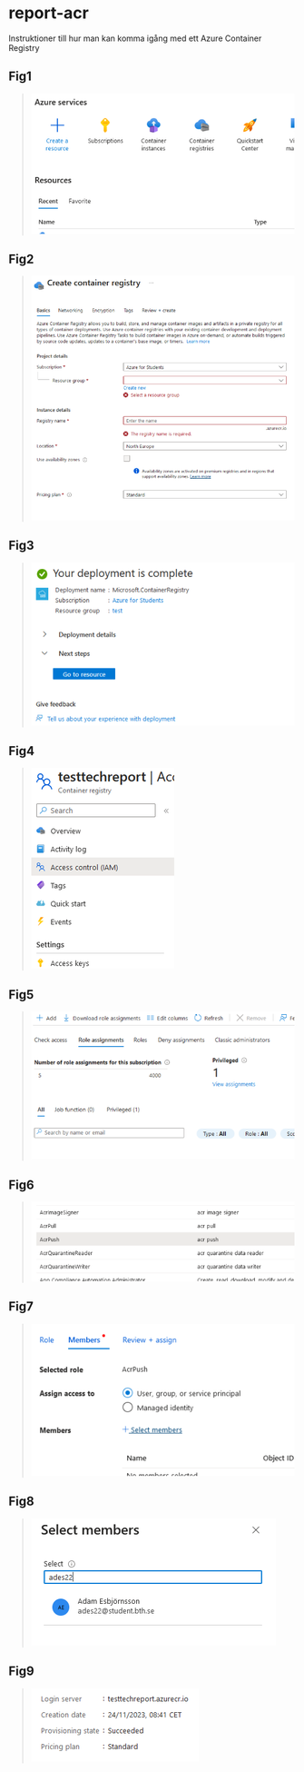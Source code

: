 # report-acr

Instruktioner till hur man kan komma igång med ett Azure Container Registry

## Fig1

> ![image1](/img/fig1.png)

## Fig2

> ![image1](/img/fig2.png)

## Fig3

> ![image1](/img/fig3.png)

## Fig4

> ![image1](/img/fig4.png)

## Fig5

> ![image1](/img/fig5.png)

## Fig6

> ![image1](/img/fig6.png)

## Fig7

> ![image1](/img/fig7.png)

## Fig8

> ![image1](/img/fig8.png)

## Fig9

> ![image1](/img/fig9.png)
